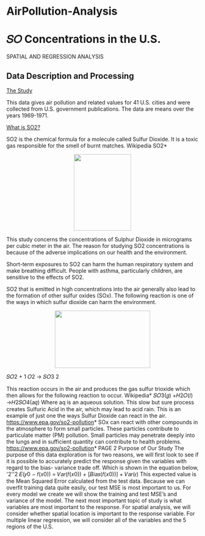 # AirPollution-Analysis


# 𝑆𝑂 Concentrations in the U.S.
SPATIAL AND REGRESSION ANALYSIS

## Data Description and Processing

<ins>The Study</ins>

This data gives air pollution and related values for 41 U.S. cities and were collected from U.S. government publications. The data are means over the years 1969-1971.

<ins>What is SO2?</ins>

SO2 is the chemical formula for a molecule called Sulfur Dioxide. It is a toxic gas responsible for the smell of burnt matches. Wikipedia SO2*

<p align="center">
<img src='https://github.com/AmmarAlzureiqi/AirPollution-Analysis/assets/100096699/8ed7ead3-1351-4d68-8387-439edde01a73' width='150' height='200'>
</p>

This study concerns the concentrations of Sulphur Dioxide in micrograms per cubic meter in the air. The reason for studying SO2 concentrations is because of the adverse implications on our health and the environment.

Short-term exposures to SO2 can harm the human respiratory system and make breathing difficult. People with asthma, particularly children, are sensitive to the effects of SO2.

SO2 that is emitted in high concentrations into the air generally also lead to the formation of other sulfur oxides (SOx). The following reaction is one of the ways in which sulfur dioxide can harm the environment.

<p align="center">
<img src='https://github.com/AmmarAlzureiqi/AirPollution-Analysis/assets/100096699/8396011a-c075-46e9-b1e9-8c2f7ffe6870' width='250' height='150'>
</p>


𝑆𝑂2 + 1 𝑂2 → 𝑆𝑂3 2

This reaction occurs in the air and produces the gas sulfur trioxide which then allows for the following reaction to occur. Wikipedia*
𝑆𝑂3(𝑔) +𝐻2𝑂(𝑙) →𝐻2𝑆𝑂4(𝑎𝑞)
Where aq is an aqueous solution. This slow but sure process creates Sulfuric Acid in the air, which may lead to acid rain. This is an example of just one the ways Sulfur Dioxide can react in the air. https://www.epa.gov/so2-pollution*
SOx can react with other compounds in the atmosphere to form small particles. These particles contribute to particulate matter (PM) pollution. Small particles may penetrate deeply into the lungs and in sufficient quantity can contribute to health problems. https://www.epa.gov/so2-pollution*
   PAGE 2
Purpose of Our Study
The purpose of this data exploration is for two reasons, we will first look to see if it is possible to accurately predict the response given the variables with regard to the bias- variance trade off. Which is shown in the equation below,
'2''2
𝐸(𝑦0 − 𝑓(𝑥0)) = 𝑉𝑎𝑟(𝑓(𝑥0)) + [𝐵𝑖𝑎𝑠(𝑓(𝑥0))] + 𝑉𝑎𝑟(𝜖)
This expected value is the Mean Squared Error calculated from the test data. Because we can overfit training data quite easily, our test MSE is most important to us. For every model we create we will show the training and test MSE’s and variance of the model.
The next most important topic of study is what variables are most important to the response. For spatial analysis, we will consider whether spatial location is important to the response variable. For multiple linear regression, we will consider all of the variables and the 5 regions of the U.S.
